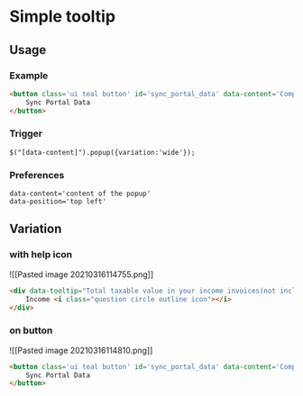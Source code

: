 # Simple tooltip

## Usage

### Example
```html
<button class='ui teal button' id='sync_portal_data' data-content='Compare invoices in filing portal data with invoices in tracker. Create missing invoices. Update existing invoices. Only import_data is updated. Rest invoice values are unaffected.'>
	Sync Portal Data
</button>
```

### Trigger
```
$("[data-content]").popup({variation:'wide'});
```

### Preferences
```
data-content='content of the popup'
data-position='top left'
```

## Variation

### with help icon
![[Pasted image 20210316114755.png]]
```html
<div data-tooltip="Total taxable value in your income invoices(not including tax)" data-position="top left"> 
	Income <i class="question circle outline icon"></i>
</div>
```

### on button
![[Pasted image 20210316114810.png]]

```html
<button class='ui teal button' id='sync_portal_data' data-content='Compare invoices in filing portal data with invoices in tracker. Create missing invoices. Update existing invoices. Only import_data is updated. Rest invoice values are unaffected.'>
	Sync Portal Data
</button>
```

